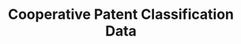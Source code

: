 ---
bigquery: https://console.cloud.google.com/bigquery?p=patents-public-data&d=cpc&page=dataset
citation: '“Cooperative Patent Classification” by the EPO and USPTO, for public use. '
contributors: EPO, USPTO
cost: None
description: Cooperative Patent Classification Data contains the scheme and definitions
  of the Cooperative Patent Classification system for classifying patent documents.
  The CPC is the result of a partnership between the EPO and the USPTO in their joint
  effort to develop a common, internationally compatible classification system for
  technical documents, in particular patent publications, which will be used by both
  offices in the patent granting process
documentation: https://www.cooperativepatentclassification.org/cpcSchemeAndDefinitions
last_edit: Mon, 04 Apr 2022 19:07:06 GMT
location: https://www.cooperativepatentclassification.org/index
maintained_by: USPTO, EPO
schema_fields: '[''children'', ''childGroups'', ''limiting_references'', ''not_allocatable'',
  ''informativeReferences'', ''residualReferences'', ''symbol'', ''limitingReferences'',
  ''additional_only'', ''parents'', ''ipcConcordant'', ''breakdown_code'', ''definition'',
  ''ipc_concordant'', ''applicationReferences'', ''date_revised'', ''level'', ''child_groups'',
  ''application_references'', ''notAllocatable'', ''informative_references'', ''sizeCache'',
  ''synonyms'', ''titlePart'', ''title_part'', ''title_full'', ''glossary'', ''status'',
  ''titleFull'', ''dateRevised'', ''breakdownCode'', ''residual_references'']'
shortname: cooperative_patent_classification
tags:
- patents
- science
title: Cooperative Patent Classification Data
uuid: 984374a7-16e9-4b35-9445-458daceb01bf
---
